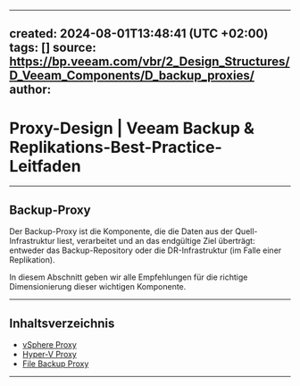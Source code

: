 
---
created: 2024-08-01T13:48:41 (UTC +02:00)
tags: []
source: https://bp.veeam.com/vbr/2_Design_Structures/D_Veeam_Components/D_backup_proxies/
author: 
---

# Proxy-Design | Veeam Backup & Replikations-Best-Practice-Leitfaden

---
## [](https://bp.veeam.com/vbr/2_Design_Structures/D_Veeam_Components/D_backup_proxies/#backup-proxy)Backup-Proxy

Der Backup-Proxy ist die Komponente, die die Daten aus der Quell-Infrastruktur liest, verarbeitet und an das endgültige Ziel überträgt: entweder das Backup-Repository oder die DR-Infrastruktur (im Falle einer Replikation).

In diesem Abschnitt geben wir alle Empfehlungen für die richtige Dimensionierung dieser wichtigen Komponente.

___

## Inhaltsverzeichnis

-   [vSphere Proxy](https://bp.veeam.com/vbr/2_Design_Structures/D_Veeam_Components/D_backup_proxies/vmware_proxies.html)
-   [Hyper-V Proxy](https://bp.veeam.com/vbr/2_Design_Structures/D_Veeam_Components/D_backup_proxies/hyperv_proxies.html)
-   [File Backup Proxy](https://bp.veeam.com/vbr/2_Design_Structures/D_Veeam_Components/D_backup_proxies/nas_proxies.html)

___
